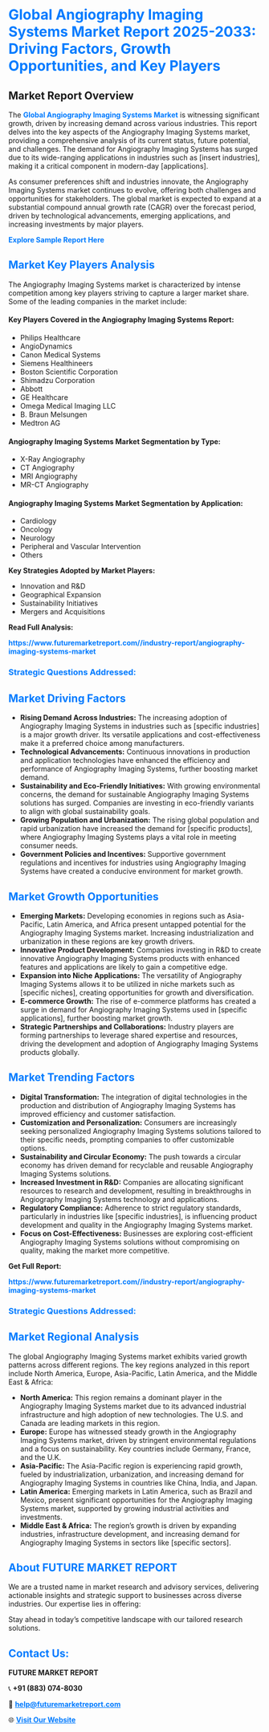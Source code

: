 <h1 style="color: #007BFF;">Global Angiography Imaging Systems Market Report 2025-2033: Driving Factors, Growth Opportunities, and Key Players</h1>

<section id="overview">
<h2>Market Report Overview</h2>
<p>The <a href="https://www.futuremarketreport.com//industry-report/angiography-imaging-systems-market" style="color: #007BFF; text-decoration: none;"><strong>Global Angiography Imaging Systems Market</strong></a> is witnessing significant growth, driven by increasing demand across various industries. This report delves into the key aspects of the Angiography Imaging Systems market, providing a comprehensive analysis of its current status, future potential, and challenges. The demand for Angiography Imaging Systems has surged due to its wide-ranging applications in industries such as [insert industries], making it a critical component in modern-day [applications].</p>
<p>As consumer preferences shift and industries innovate, the Angiography Imaging Systems market continues to evolve, offering both challenges and opportunities for stakeholders. The global market is expected to expand at a substantial compound annual growth rate (CAGR) over the forecast period, driven by technological advancements, emerging applications, and increasing investments by major players.</p>
</section>

<section id="overview">
<p><a href="https://www.futuremarketreport.com//request-sample/reportId=79835" style="color: #007BFF; text-decoration: none;"><strong>Explore Sample Report Here</strong></a></p>
</section>

<section id="key-players">
<h2 style="color: #007BFF;">Market Key Players Analysis</h2>
<p>The Angiography Imaging Systems market is characterized by intense competition among key players striving to capture a larger market share. Some of the leading companies in the market include:</p>
<h4>Key Players Covered in the Angiography Imaging Systems Report:</h4>
<ul><li>Philips Healthcare</li><li>AngioDynamics</li><li>Canon Medical Systems</li><li>Siemens Healthineers</li><li>Boston Scientific Corporation</li><li>Shimadzu Corporation</li><li>Abbott</li><li>GE Healthcare</li><li>Omega Medical Imaging LLC</li><li>B. Braun Melsungen</li><li>Medtron AG</li></ul>
<h4>Angiography Imaging Systems Market Segmentation by Type:</h4>
<ul><li>X-Ray Angiography</li><li>CT Angiography</li><li>MRI Angiography</li><li>MR-CT Angiography</li></ul>

<h4>Angiography Imaging Systems Market Segmentation by Application:</h4>
<ul><li>Cardiology</li><li>Oncology</li><li>Neurology</li><li>Peripheral and Vascular Intervention</li><li>Others</li></ul>
<p><strong>Key Strategies Adopted by Market Players:</strong></p>
<ul>
<li>Innovation and R&D</li>
<li>Geographical Expansion</li>
<li>Sustainability Initiatives</li>
<li>Mergers and Acquisitions</li>
</ul>
</section>

<section>
<p><strong>Read Full Analysis: </strong></p><a href="https://www.futuremarketreport.com//industry-report/angiography-imaging-systems-market" style="color: #007BFF; text-decoration: none;"><strong>https://www.futuremarketreport.com//industry-report/angiography-imaging-systems-market</strong></a>
<h3 style="color: #007BFF;">Strategic Questions Addressed:</h3>
</section>

<section id="driving-factors">
<h2 style="color: #007BFF;">Market Driving Factors</h2>
<ul>
<li><strong>Rising Demand Across Industries:</strong> The increasing adoption of Angiography Imaging Systems in industries such as [specific industries] is a major growth driver. Its versatile applications and cost-effectiveness make it a preferred choice among manufacturers.</li>
<li><strong>Technological Advancements:</strong> Continuous innovations in production and application technologies have enhanced the efficiency and performance of Angiography Imaging Systems, further boosting market demand.</li>
<li><strong>Sustainability and Eco-Friendly Initiatives:</strong> With growing environmental concerns, the demand for sustainable Angiography Imaging Systems solutions has surged. Companies are investing in eco-friendly variants to align with global sustainability goals.</li>
<li><strong>Growing Population and Urbanization:</strong> The rising global population and rapid urbanization have increased the demand for [specific products], where Angiography Imaging Systems plays a vital role in meeting consumer needs.</li>
<li><strong>Government Policies and Incentives:</strong> Supportive government regulations and incentives for industries using Angiography Imaging Systems have created a conducive environment for market growth.</li>
</ul>
</section>

<section id="growth-opportunities">
<h2 style="color: #007BFF;">Market Growth Opportunities</h2>
<ul>
<li><strong>Emerging Markets:</strong> Developing economies in regions such as Asia-Pacific, Latin America, and Africa present untapped potential for the Angiography Imaging Systems market. Increasing industrialization and urbanization in these regions are key growth drivers.</li>
<li><strong>Innovative Product Development:</strong> Companies investing in R&D to create innovative Angiography Imaging Systems products with enhanced features and applications are likely to gain a competitive edge.</li>
<li><strong>Expansion into Niche Applications:</strong> The versatility of Angiography Imaging Systems allows it to be utilized in niche markets such as [specific niches], creating opportunities for growth and diversification.</li>
<li><strong>E-commerce Growth:</strong> The rise of e-commerce platforms has created a surge in demand for Angiography Imaging Systems used in [specific applications], further boosting market growth.</li>
<li><strong>Strategic Partnerships and Collaborations:</strong> Industry players are forming partnerships to leverage shared expertise and resources, driving the development and adoption of Angiography Imaging Systems products globally.</li>
</ul>
</section>

<section id="trending-factors">
<h2 style="color: #007BFF;">Market Trending Factors</h2>
<ul>
<li><strong>Digital Transformation:</strong> The integration of digital technologies in the production and distribution of Angiography Imaging Systems has improved efficiency and customer satisfaction.</li>
<li><strong>Customization and Personalization:</strong> Consumers are increasingly seeking personalized Angiography Imaging Systems solutions tailored to their specific needs, prompting companies to offer customizable options.</li>
<li><strong>Sustainability and Circular Economy:</strong> The push towards a circular economy has driven demand for recyclable and reusable Angiography Imaging Systems solutions.</li>
<li><strong>Increased Investment in R&D:</strong> Companies are allocating significant resources to research and development, resulting in breakthroughs in Angiography Imaging Systems technology and applications.</li>
<li><strong>Regulatory Compliance:</strong> Adherence to strict regulatory standards, particularly in industries like [specific industries], is influencing product development and quality in the Angiography Imaging Systems market.</li>
<li><strong>Focus on Cost-Effectiveness:</strong> Businesses are exploring cost-efficient Angiography Imaging Systems solutions without compromising on quality, making the market more competitive.</li>
</ul>
</section>

<section>
<p><strong>Get Full Report: </strong></p><a href="https://www.futuremarketreport.com//industry-report/angiography-imaging-systems-market" style="color: #007BFF; text-decoration: none;"><strong>https://www.futuremarketreport.com//industry-report/angiography-imaging-systems-market</strong></a>
<h3 style="color: #007BFF;">Strategic Questions Addressed:</h3>
</section>


<section id="regional-analysis">
<h2 style="color: #007BFF;">Market Regional Analysis</h2>
<p>The global Angiography Imaging Systems market exhibits varied growth patterns across different regions. The key regions analyzed in this report include North America, Europe, Asia-Pacific, Latin America, and the Middle East & Africa:</p>
<ul>
<li><strong>North America:</strong> This region remains a dominant player in the Angiography Imaging Systems market due to its advanced industrial infrastructure and high adoption of new technologies. The U.S. and Canada are leading markets in this region.</li>
<li><strong>Europe:</strong> Europe has witnessed steady growth in the Angiography Imaging Systems market, driven by stringent environmental regulations and a focus on sustainability. Key countries include Germany, France, and the U.K.</li>
<li><strong>Asia-Pacific:</strong> The Asia-Pacific region is experiencing rapid growth, fueled by industrialization, urbanization, and increasing demand for Angiography Imaging Systems in countries like China, India, and Japan.</li>
<li><strong>Latin America:</strong> Emerging markets in Latin America, such as Brazil and Mexico, present significant opportunities for the Angiography Imaging Systems market, supported by growing industrial activities and investments.</li>
<li><strong>Middle East & Africa:</strong> The region’s growth is driven by expanding industries, infrastructure development, and increasing demand for Angiography Imaging Systems in sectors like [specific sectors].</li>
</ul>
</section>

<footer>
<h2 style="color: #007BFF;">About FUTURE MARKET REPORT</h2>
<p>We are a trusted name in market research and advisory services, delivering actionable insights and strategic support to businesses across diverse industries. Our expertise lies in offering:</p>

<p>Stay ahead in today’s competitive landscape with our tailored research solutions.</p>

<h2 style="color: #007BFF;">Contact Us:</h2>
<p><strong>FUTURE MARKET REPORT</strong></p>
<p>📞 <strong>+91 (883) 074-8030</strong></p>
<p>📧 <strong><a href="mailto:help@futuremarketreport.com" style="color: #007BFF;">help@futuremarketreport.com</a></strong></p>
<p>🌐 <strong><a href="https://www.futuremarketreport.com/" style="color: #007BFF;">Visit Our Website</a></strong></p>
</footer>